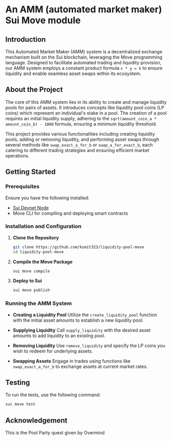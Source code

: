 # An AMM (automated market maker) Sui Move module

## Introduction

This Automated Market Maker (AMM) system is a decentralized exchange mechanism built on the Sui blockchain, leveraging the Move programming language. Designed to facilitate automated trading and liquidity provision, our AMM system employs a constant product formula `x * y = k` to ensure liquidity and enable seamless asset swaps within its ecosystem.

## About the Project

The core of this AMM system lies in its ability to create and manage liquidity pools for pairs of assets. It introduces concepts like liquidity pool coins (LP coins) which represent an individual's stake in a pool. The creation of a pool requires an initial liquidity supply, adhering to the `sqrt(amount_coin_a * amount_coin_b) - 1000` formula, ensuring a minimum liquidity threshold.

This project provides various functionalities including creating liquidity pools, adding or removing liquidity, and performing asset swaps through several methods like `swap_exact_a_for_b` or `swap_a_for_exact_b`, each catering to different trading strategies and ensuring efficient market operations.

## Getting Started

### Prerequisites

Ensure you have the following installed:
- [Sui Devnet Node](https://docs.sui.io/build/install)
- Move CLI for compiling and deploying smart contracts

### Installation and Configuration

1. **Clone the Repository**
    ```bash
    git clone https://github.com/ksmit323/liquidity-pool-move
    cd liquidity-pool-move
    ```

2. **Compile the Move Package**
    ```bash
    sui move compile
    ```

3. **Deploy to Sui**
    ```bash
    sui move publish
    ```

### Running the AMM System

- **Creating a Liquidity Pool**
    Utilize the `create_liquidity_pool` function with the initial asset amounts to establish a new liquidity pool.

- **Supplying Liquidity**
    Call `supply_liquidity` with the desired asset amounts to add liquidity to an existing pool.

- **Removing Liquidity**
    Use `remove_liquidity` and specify the LP coins you wish to redeem for underlying assets.

- **Swapping Assets**
    Engage in trades using functions like `swap_exact_a_for_b` to exchange assets at current market rates.

## Testing

To run the tests, use the following command:

```bash
sui move test
```

## Acknowledgement
This is the Pool Party quest given by Overmind


